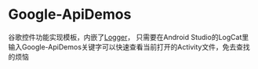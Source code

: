 # Google-ApiDemos
谷歌控件功能实现模板，内嵌了[Logger](https://github.com/orhanobut/logger)，
只需要在Android Studio的LogCat里输入Google-ApiDemos关键字可以快速查看当前打开的Activity文件，免去查找的烦恼
